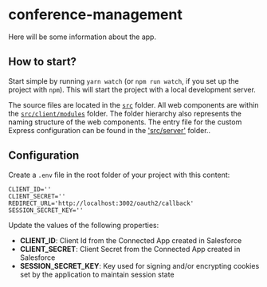 # conference-management

Here will be some information about the app.

## How to start?

Start simple by running `yarn watch` (or `npm run watch`, if you set up the project with `npm`). This will start the project with a local development server.

The source files are located in the [`src`](./src) folder. All web components are within the [`src/client/modules`](./src/modules) folder. The folder hierarchy also represents the naming structure of the web components. The entry file for the custom Express configuration can be found in the ['src/server'](./src/server) folder..

## Configuration

Create a `.env` file in the root folder of your project with this content:

```
CLIENT_ID=''
CLIENT_SECRET=''
REDIRECT_URL='http://localhost:3002/oauth2/callback'
SESSION_SECRET_KEY=''
```

Update the values of the following properties:

-   **CLIENT_ID**: Client Id from the Connected App created in Salesforce
-   **CLIENT_SECRET**: Client Secret from the Connected App created in Salesforce
-   **SESSION_SECRET_KEY**: Key used for signing and/or encrypting cookies set by the application to maintain session state
